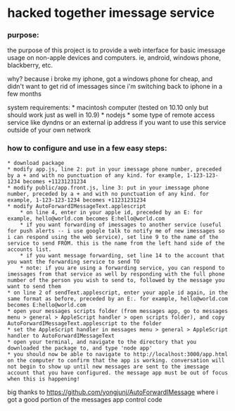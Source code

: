 hacked together imessage service
===

### purpose:

the purpose of this project is to provide a web interface for basic imessage usage on non-apple devices and computers. ie, android, windows phone, blackberry, etc.

why? because i broke my iphone, got a windows phone for cheap, and didn't want to get rid of imessages since i'm switching back to iphone in a few months

system requirements:
	* macintosh computer (tested on 10.10 only but should work just as well in 10.9)
	* nodejs
	* some type of remote access service like dyndns or an external ip address if you want to use this service outside of your own network

### how to configure and use in a few easy steps:

	* download package
	* modify app.js, line 2: put in your imessage phone number, preceded by a + and with no punctuation of any kind. for example, 1-123-123-1234 becomes +11231231234
	* modify public/app.front.js, line 3: put in your imessage phone number, preceded by a + and with no punctuation of any kind. for example, 1-123-123-1234 becomes +11231231234
	* modify AutoForwardIMessageText.applescript
		* on line 4, enter in your apple id, preceded by an E: for example, hello@world.com becomes E:hello@world.com
		* if you want forwarding of imessages to another service (useful for push alerts -- i use google talk to notify me of new imessages so i can respond using the web service), set line 9 to the name of the service to send FROM. this is the name from the left hand side of the accounts list.
		* if you want message forwarding, set line 14 to the account that you want the forwarding service to send TO
		* note: if you are using a forwarding service, you can respond to imessages from that service as well by responding with the full phone number of the person you wish to send to, followed by the message you want to send them
	* on line 2 of sendText.applescript, enter your apple id again, in the same format as before, preceded by an E:. for example, hello@world.com becomes E:hello@world.com
	* open your messages scripts folder (from messages app, go to messages menu > general > AppleScript handler > open scripts folder), and copy AutoForwardIMessageText.applescript to the folder
	* set the AppleScript handler in messages menu > general > AppleScript handler to AutoForwardIMessageText
	* open your terminal, and navigate to the directory that you downloaded the package to, and type 'node app'
	* you should now be able to navigate to http://localhost:3000/app.html on the computer to confirm that the app is working. conversation will not begin to show up until new messages are sent to the imessage account that you have configured. the message app must be out of focus when this is happening!




big thanks to https://github.com/yongjunj/AutoForwardIMessage where i got a good portion of the messages app control code